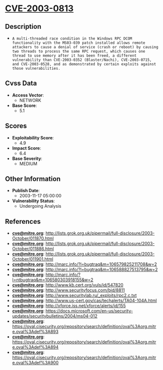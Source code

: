 
# [CVE-2003-0813](https://cve.mitre.org/cgi-bin/cvename.cgi?name=CVE-2003-0813)

## Description

- `A multi-threaded race condition in the Windows RPC DCOM functionality with the MS03-039 patch installed allows remote attackers to cause a denial of service (crash or reboot) by causing two threads to process the same RPC request, which causes one thread to use memory after it has been freed, a different vulnerability than CVE-2003-0352 (Blaster/Nachi), CVE-2003-0715, and CVE-2003-0528, and as demonstrated by certain exploits against those vulnerabilities.`

## Cvss Data

- **Access Vector**:
  - NETWORK
- **Base Score**:
  - 5.1

## Scores

- **Exploitability Score**:
  - 4.9
- **Impact Score**:
  - 6.4
- **Base Severity**:
  - MEDIUM

## Other Information

- **Publish Date**:
  - 2003-11-17 05:00:00
- **Vulnerability Status**:
  - Undergoing Analysis

## References

- **cve@mitre.org**: http://lists.grok.org.uk/pipermail/full-disclosure/2003-October/011870.html
- **cve@mitre.org**: http://lists.grok.org.uk/pipermail/full-disclosure/2003-October/011886.html
- **cve@mitre.org**: http://lists.grok.org.uk/pipermail/full-disclosure/2003-October/011901.html
- **cve@mitre.org**: http://marc.info/?l=bugtraq&m=106579825211708&w=2
- **cve@mitre.org**: http://marc.info/?l=bugtraq&m=106588827513795&w=2
- **cve@mitre.org**: http://marc.info/?l=ntbugtraq&m=106580303918155&w=2
- **cve@mitre.org**: http://www.kb.cert.org/vuls/id/547820
- **cve@mitre.org**: http://www.securityfocus.com/bid/8811
- **cve@mitre.org**: http://www.securitylab.ru/_exploits/rpc2.c.txt
- **cve@mitre.org**: http://www.us-cert.gov/cas/techalerts/TA04-104A.html
- **cve@mitre.org**: http://xforce.iss.net/xforce/alerts/id/155
- **cve@mitre.org**: https://docs.microsoft.com/en-us/security-updates/securitybulletins/2004/ms04-012
- **cve@mitre.org**: https://oval.cisecurity.org/repository/search/definition/oval%3Aorg.mitre.oval%3Adef%3A893
- **cve@mitre.org**: https://oval.cisecurity.org/repository/search/definition/oval%3Aorg.mitre.oval%3Adef%3A894
- **cve@mitre.org**: https://oval.cisecurity.org/repository/search/definition/oval%3Aorg.mitre.oval%3Adef%3A900
